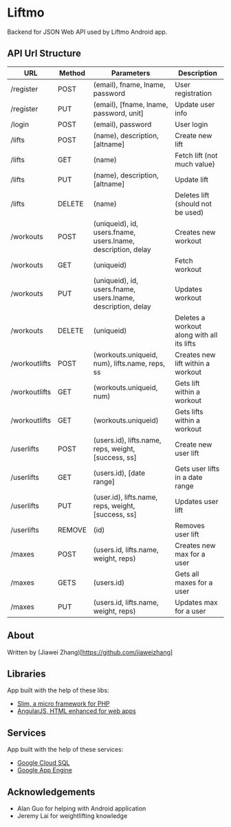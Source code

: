 # Liftmo

Backend for JSON Web API used by Liftmo Android app.

## API Url Structure

| URL | Method | Parameters | Description |
| --- | ------ | ---------- | ----------- |
| /register | POST | (email), fname, lname, password | User registration |
| /register | PUT | (email), [fname, lname, password, unit] | Update user info |
| /login | POST | (email), password | User login |
| /lifts | POST | (name), description, [altname] | Create new lift |
| /lifts | GET | (name) | Fetch lift (not much value) |
| /lifts | PUT | (name), description, [altname] | Update lift |
| /lifts | DELETE | (name) | Deletes lift (should not be used) |
| /workouts | POST | (uniqueid), id, users.fname, users.lname, description, delay | Creates new workout |
| /workouts | GET | (uniqueid) | Fetch workout |
| /workouts | PUT | (uniqueid), id, users.fname, users.lname, description, delay | Updates workout |
| /workouts | DELETE | (uniqueid) | Deletes a workout along with all its lifts |
| /workoutlifts | POST | (workouts.uniqueid, num), lifts.name, reps, ss | Creates new lift within a workout |
| /workoutlifts | GET | (workouts.uniqueid, num) | Gets lift within a workout |
| /workoutlifts | GET | (workouts.uniqueid) | Gets lifts within a workout |
| /userlifts | POST | (users.id), lifts.name, reps, weight, [success, ss] | Create new user lift |
| /userlifts | GET | (users.id), [date range] | Gets user lifts in a date range |
| /userlifts | PUT | (user.id), lifts.name, reps, weight, [success, ss] | Updates user lift |
| /userlifts | REMOVE | (id) | Removes user lift |
| /maxes | POST | (users.id, lifts.name, weight, reps) | Creates new max for a user |
| /maxes | GETS | (users.id) | Gets all maxes for a user |
| /maxes | PUT | (users.id, lifts.name, weight, reps) | Updates max for a user |

## About

Written by (Jiawei Zhang)[https://github.com/jiaweizhang]

## Libraries

App built with the help of these libs:

* [Slim, a micro framework for PHP](http://www.slimframework.com/)
* [AngularJS, HTML enhanced for web apps](https://angularjs.org/)

## Services

App built with the help of these services:

* [Google Cloud SQL](https://cloud.google.com/sql/)
* [Google App Engine](https://cloud.google.com/appengine/)

## Acknowledgements

* Alan Guo for helping with Android application
* Jeremy Lai for weightlifting knowledge